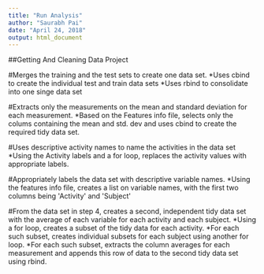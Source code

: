 ```yaml
---
title: "Run Analysis"
author: "Saurabh Pai"
date: "April 24, 2018"
output: html_document
---
```


##Getting And Cleaning Data Project

#Merges the training and the test sets to create one data set.
*Uses cbind to create the individual test and train data sets
*Uses rbind to consolidate into one singe data set

#Extracts only the measurements on the mean and standard deviation for each measurement. 
*Based on the Features info file, selects only the colums containing the mean and std. dev and uses cbind to create the required tidy data set.

#Uses descriptive activity names to name the activities in the data set
*Using the Activity labels and a for loop, replaces the activity values with appropriate labels.

#Appropriately labels the data set with descriptive variable names.
*Using the features info file, creates a list on variable names, with the first two columns being 'Activity' and 'Subject'

#From the data set in step 4, creates a second, independent tidy data set with the average of each variable for each activity and each subject.
*Using a for loop, creates a subset of the tidy data for each activity.
*For each such subset, creates individual subsets for each subject using another for loop.
*For each such subset, extracts the column averages for each measurement and appends this row of data to the second tidy data set using rbind.
